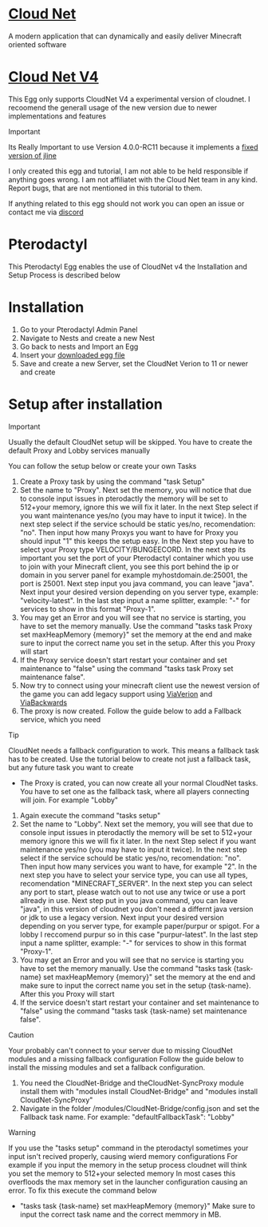 # [Cloud Net](https://github.com/CloudNetService/CloudNet)
A modern application that can dynamically and easily deliver Minecraft oriented software

# [Cloud Net V4](https://github.com/CloudNetService/CloudNet/releases)

This Egg only supports CloudNet V4 a experimental version of cloudnet.
I recoomend the generall usage of the new version due to newer implementations and features

> [!IMPORTANT] 
> Its Really Important to use Version 4.0.0-RC11 because it implements a [fixed version of jline](https://github.com/CloudNetService/CloudNet/pull/1441)
> 
> I only created this egg and tutorial, I am not able to be held responsible if anything goes wrong. I am not affiliatet with the Cloud Net team in any kind. Report bugs, that are not mentioned in this tutorial to them. 
>
> If anything related to this egg should not work you can open an issue or contact me via [discord](https://discord.com/channels/@me/871699097915109416)

# Pterodactyl
This Pterodactyl Egg enables the use of CloudNet v4 the Installation and Setup Process is described below

# Installation
1. Go to your Pterodactyl Admin Panel
2. Navigate to Nests and create a new Nest
3. Go back to nests and Import an Egg
4. Insert your [downloaded egg file](https://github.com/Lostes-Burger/docker/blob/main/pterodactyl/eggs/cloudnet/egg-CloudNetV4.json)
5. Save and create a new Server, set the CloudNet Verion to 11 or newer and create

# Setup after installation
> [!IMPORTANT]
> Usually the default CloudNet setup will be skipped. You have to create the default Proxy and Lobby services manually
> 
> You can follow the setup below or create your own Tasks

1. Create a Proxy task by using the command "task Setup"
2. Set the name to "Proxy". Next set the memory, you will notice that due to console input issues in pterodactly the memory will be set to 512+your memory, ignore this we will fix it later. In the next Step select if you want maintenance yes/no (you may have to input it twice). In the next step select if the service schould be static yes/no, recomendation: "no". Then input how many Proxys you want to have for Proxy you should input "1" this keeps the setup easy. In the Next step you have to select your Proxy type VELOCITY/BUNGEECORD. In the next step its important you set the port of your Pterodactyl container which you use to join with your Minecraft client, you see this port behind the ip or domain in you server panel for example myhostdomain.de:25001, the port is 25001. Next step input you java command, you can leave "java". Next input your desired version depending on you server type, example: "velocity-latest". In the last step input a name splitter, example: "-" for services to show in this format "Proxy-1".
3. You may get an Error and you will see that no service is starting, you have to set the memory manually. Use the command "tasks task Proxy set maxHeapMemory {memory}" set the memory at the end and make sure to input the correct name you set in the setup. After this you Proxy will start
4. If the Proxy service doesn't start restart your container and set maintenance to "false" using the command "tasks task Proxy set maintenance  false".
5. Now try to connect using your minecraft client use the newest version of the game you can add legacy support using [ViaVerion](https://www.spigotmc.org/resources/viaversion.19254/) and [ViaBackwards](https://www.spigotmc.org/resources/viabackwards.27448/)
6. The proxy is now created. Follow the guide below to add a Fallback service, which you need

> [!TIP]
> CloudNet needs a fallback configuration to work. This means a fallback task has to be created. Use the tutorial below to create not just a fallback task, but any future task you want to create

*  The Proxy is crated, you can now create all your normal CloudNet tasks. You have to set one as the fallback task, where all players connecting will join. For example "Lobby"
1. Again execute the command "tasks setup"
2.  Set the name to "Lobby". Next set the memory, you will see that due to console input issues in pterodactly the memory will be set to 512+your memory ignore this we will fix it later. In the next Step select if you want maintenance yes/no (you may have to input it twice). In the next step select if the service schould be static yes/no, recomendation: "no". Then input how many services you want to have, for example "2". In the next step you have to select your service type, you can use all types, recomendation "MINECRAFT_SERVER". In the next step you can select any port to start, please watch out to not use any twice or use a port allready in use. Next step put in you java command, you can leave "java", in this version of cloudnet you don't need a differnt java version or jdk to use a legacy version. Next input your desired version depending on you server type, for example paper/purpur or spigot. For a lobby I reccomend purpur so in this case "purpur-latest". In the last step input a name splitter, example: "-" for services to show in this format "Proxy-1".
3. You may get an Error and you will see that no service is starting you have to set the memory manually. Use the command "tasks task {task-name} set maxHeapMemory {memory}" set the memory at the end and make sure to input the correct name you set in the setup {task-name}. After this you Proxy will start
4. If the service doesn't start restart your container and set maintenance to "false" using the command "tasks task {task-name} set maintenance  false".

> [!CAUTION]
> Your probably can't connect to your server due to missing CloudNet modules and a missing fallback configuration
> Follow the guide below to install the missing modules and set a fallback configuration.

1. You need the CloudNet-Bridge and theCloudNet-SyncProxy module install them with "modules install CloudNet-Bridge" and "modules install CloudNet-SyncProxy"
2. Navigate in the folder /modules/CloudNet-Bridge/config.json and set the Fallback task name. For example: "defaultFallbackTask": "Lobby"

> [!WARNING]
> If you use the "tasks setup" command in the pterodactyl sometimes your input isn't recived properly, causing wierd memory configurations
> For example if you input the memory in the setup process cloudnet will think you set the memory to 512+your selected memory
> In most cases this overfloods the max memory set in the launcher configuration causing an error. To fix this execute the command below
* "tasks task {task-name} set maxHeapMemory {memory}" Make sure to input the correct task name and the correct memmory in MB.